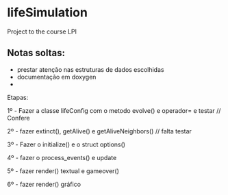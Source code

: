 # lifeSimulation
Project to the course LPI




## Notas soltas:
- prestar atenção nas estruturas de dados escolhidas
- documentação em doxygen
-

Etapas:

1º - Fazer a classe lifeConfig com o metodo evolve() e operador= e testar // Confere

2º - fazer extinct(), getAlive() e getAliveNeighbors() // falta testar

3º - Fazer o initialize() e o struct options()

4º - fazer o process_events() e update

5º - fazer render() textual e gameover()

6º - fazer render() gráfico
